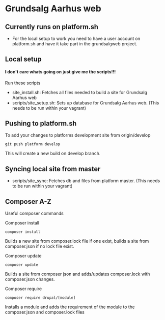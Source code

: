 # Grundsalg Aarhus web

## Currently runs on platform.sh
- For the local setup to work you need to have a user account on platform.sh and have it take part in the grundsalgweb project.

## Local setup

#### I don't care whats going on just give me the scripts!!!
Run these scripts
- site_install.sh: Fetches all files needed to build a site for Grundsalg Aarhus web
- scripts/site_setup.sh: Sets up database for Grundsalg Aarhus web. (This needs to be run within your vagrant)


## Pushing to platform.sh
To add your changes to platforms development site from origin/develop

    git push platform develop

This will create a new build on develop branch.

## Syncing local site from master
- scripts/site_sync: Fetches db and files from platform master. (This needs to be run within your vagrant)

## Composer A-Z
Useful composer commands

Composer install

    composer install

Builds a new site from composer.lock file if one exist, builds a site from composer.json if no lock file exist.

Composer update

    composer update

Builds a site from composer json and adds/updates composer.lock with composer.json changes.

Composer require

    composer require drupal/[module]

Installs a module and adds the requirement of the module to the composer.json and composer.lock files

